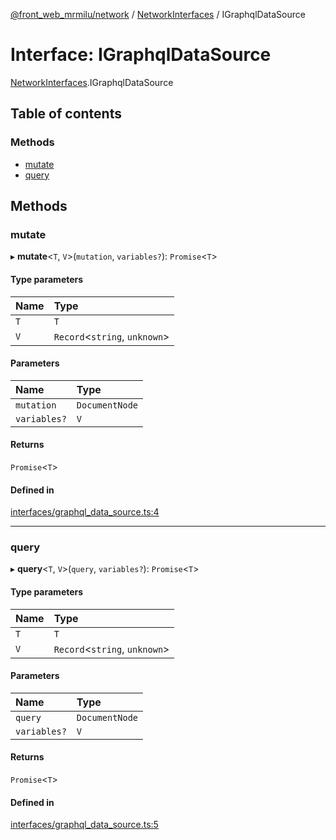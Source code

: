 [@front_web_mrmilu/network](../Network.md) / [NetworkInterfaces](../modules/NetworkInterfaces.md) / IGraphqlDataSource

# Interface: IGraphqlDataSource

[NetworkInterfaces](../modules/NetworkInterfaces.md).IGraphqlDataSource

## Table of contents

### Methods

- [mutate](NetworkInterfaces.IGraphqlDataSource.md#mutate)
- [query](NetworkInterfaces.IGraphqlDataSource.md#query)

## Methods

### mutate

▸ **mutate**<`T`, `V`\>(`mutation`, `variables?`): `Promise`<`T`\>

#### Type parameters

| Name | Type                           |
| :--- | :----------------------------- |
| `T`  | `T`                            |
| `V`  | `Record`<`string`, `unknown`\> |

#### Parameters

| Name         | Type           |
| :----------- | :------------- |
| `mutation`   | `DocumentNode` |
| `variables?` | `V`            |

#### Returns

`Promise`<`T`\>

#### Defined in

[interfaces/graphql_data_source.ts:4](https://github.com/mrmilu/front_web_mrmilu/blob/5d35c52/packages/network/src/interfaces/graphql_data_source.ts#L4)

---

### query

▸ **query**<`T`, `V`\>(`query`, `variables?`): `Promise`<`T`\>

#### Type parameters

| Name | Type                           |
| :--- | :----------------------------- |
| `T`  | `T`                            |
| `V`  | `Record`<`string`, `unknown`\> |

#### Parameters

| Name         | Type           |
| :----------- | :------------- |
| `query`      | `DocumentNode` |
| `variables?` | `V`            |

#### Returns

`Promise`<`T`\>

#### Defined in

[interfaces/graphql_data_source.ts:5](https://github.com/mrmilu/front_web_mrmilu/blob/5d35c52/packages/network/src/interfaces/graphql_data_source.ts#L5)
